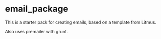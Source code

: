 # email_package

This is a starter pack for creating emails, based on a template from Litmus.

Also uses premailer with grunt.